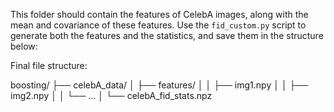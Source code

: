 This folder should contain the features of CelebA images, along with the mean and covariance of these features. Use the `fid_custom.py` script to generate both the features and the statistics, and save them in the structure below:

Final file structure:

boosting/
  ├── celebA_data/
  │   ├── features/
  │   │   ├── img1.npy
  │   │   ├── img2.npy
  │   │   └── ...
  │   └── celebA_fid_stats.npz
